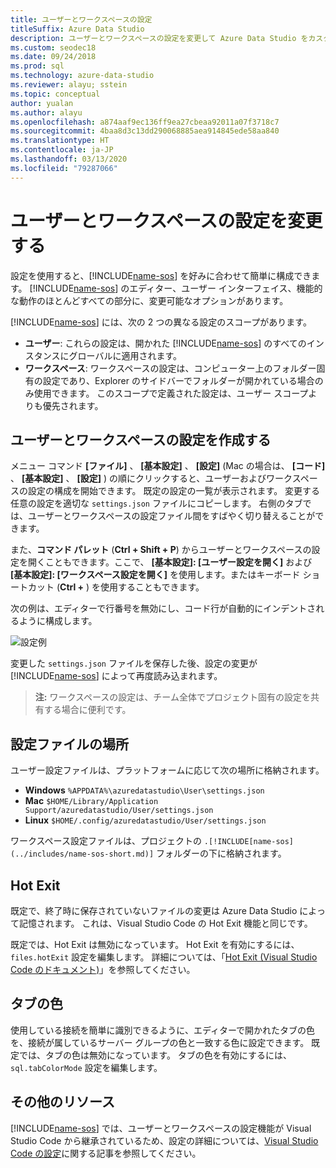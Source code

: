 ```yaml
---
title: ユーザーとワークスペースの設定
titleSuffix: Azure Data Studio
description: ユーザーとワークスペースの設定を変更して Azure Data Studio をカスタマイズする方法。
ms.custom: seodec18
ms.date: 09/24/2018
ms.prod: sql
ms.technology: azure-data-studio
ms.reviewer: alayu; sstein
ms.topic: conceptual
author: yualan
ms.author: alayu
ms.openlocfilehash: a874aaf9ec136ff9ea27cbeaa92011a07f3718c7
ms.sourcegitcommit: 4baa8d3c13dd290068885aea914845ede58aa840
ms.translationtype: HT
ms.contentlocale: ja-JP
ms.lasthandoff: 03/13/2020
ms.locfileid: "79287066"
---
```

# <a name="modify-user-and-workspace-settings"></a>ユーザーとワークスペースの設定を変更する

設定を使用すると、[!INCLUDE[name-sos](../includes/name-sos-short.md)] を好みに合わせて簡単に構成できます。 [!INCLUDE[name-sos](../includes/name-sos-short.md)] のエディター、ユーザー インターフェイス、機能的な動作のほとんどすべての部分に、変更可能なオプションがあります。

[!INCLUDE[name-sos](../includes/name-sos-short.md)] には、次の 2 つの異なる設定のスコープがあります。

* **ユーザー**: これらの設定は、開かれた [!INCLUDE[name-sos](../includes/name-sos-short.md)] のすべてのインスタンスにグローバルに適用されます。
* **ワークスペース**: ワークスペースの設定は、コンピューター上のフォルダー固有の設定であり、Explorer のサイドバーでフォルダーが開かれている場合のみ使用できます。 このスコープで定義された設定は、ユーザー スコープよりも優先されます。

## <a name="creating-user-and-workspace-settings"></a>ユーザーとワークスペースの設定を作成する

メニュー コマンド **[ファイル]** 、 **[基本設定]** 、 **[設定]** (Mac の場合は、 **[コード]** 、 **[基本設定]** 、 **[設定]** ) の順にクリックすると、ユーザーおよびワークスペースの設定の構成を開始できます。 既定の設定の一覧が表示されます。 変更する任意の設定を適切な `settings.json` ファイルにコピーします。 右側のタブでは、ユーザーとワークスペースの設定ファイル間をすばやく切り替えることができます。

また、**コマンド パレット** (**Ctrl + Shift + P**) からユーザーとワークスペースの設定を開くこともできます。ここで、 **[基本設定]: [ユーザー設定を開く]** および **[基本設定]: [ワークスペース設定を開く]** を使用します。またはキーボード ショートカット (**Ctrl +** ) を使用することもできます。

次の例は、エディターで行番号を無効にし、コード行が自動的にインデントされるように構成します。

![設定例](media/settings/sample-settings.png)

変更した `settings.json` ファイルを保存した後、設定の変更が [!INCLUDE[name-sos](../includes/name-sos-short.md)] によって再度読み込まれます。

>**注:** ワークスペースの設定は、チーム全体でプロジェクト固有の設定を共有する場合に便利です。

## <a name="settings-file-locations"></a>設定ファイルの場所

ユーザー設定ファイルは、プラットフォームに応じて次の場所に格納されます。

* **Windows** `%APPDATA%\azuredatastudio\User\settings.json`
* **Mac** `$HOME/Library/Application Support/azuredatastudio/User/settings.json`
* **Linux** `$HOME/.config/azuredatastudio/User/settings.json`

ワークスペース設定ファイルは、プロジェクトの `.[!INCLUDE[name-sos](../includes/name-sos-short.md)]` フォルダーの下に格納されます。

## <a name="hot-exit"></a>Hot Exit

既定で、終了時に保存されていないファイルの変更は Azure Data Studio によって記憶されます。 これは、Visual Studio Code の Hot Exit 機能と同じです。

既定では、Hot Exit は無効になっています。 Hot Exit を有効にするには、`files.hotExit` 設定を編集します。 詳細については、「[Hot Exit (Visual Studio Code のドキュメント)](https://code.visualstudio.com/docs/editor/codebasics#_hot-exit)」を参照してください。


## <a name="tab-color"></a>タブの色

使用している接続を簡単に識別できるように、エディターで開かれたタブの色を、接続が属しているサーバー グループの色と一致する色に設定できます。 既定では、タブの色は無効になっています。 タブの色を有効にするには、`sql.tabColorMode` 設定を編集します。

## <a name="additional-resources"></a>その他のリソース

[!INCLUDE[name-sos](../includes/name-sos-short.md)] では、ユーザーとワークスペースの設定機能が Visual Studio Code から継承されているため、設定の詳細については、[Visual Studio Code の設定](https://code.visualstudio.com/docs/getstarted/settings)に関する記事を参照してください。
